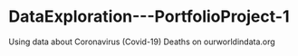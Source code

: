 # DataExploration---PortfolioProject-1
Using data about Coronavirus (Covid-19) Deaths on ourworldindata.org
